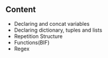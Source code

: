 ## Content
- Declaring and concat variables
- Declaring dictionary, tuples and lists
- Repetition Structure
- Functions(BIF)
- Regex